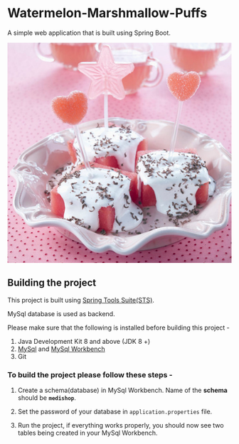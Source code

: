 # Watermelon-Marshmallow-Puffs

A simple web application that is built using Spring Boot.

<p align="center"><img src ="images/image.jpg" /></p>

## Building the project

This project is built using [Spring Tools Suite(STS)](https://spring.io/tools). 

MySql database is used as backend. 

Please make sure that the following is installed before building this project - 

1.  Java Development Kit 8 and above (JDK 8 +)
1.  [MySql](https://dev.mysql.com/downloads/mysql/) and [MySql Workbench](https://dev.mysql.com/downloads/workbench/)
1.  Git

### To build the project please follow these steps - 

1.  Create a schema(database) in MySql Workbench. Name of the **schema** should be **```medishop```**.

1.  Set the password of your database in ```application.properties``` file.
1.  Run the project, if everything works properly, you should now see two tables being created in your MySql Workbench. 